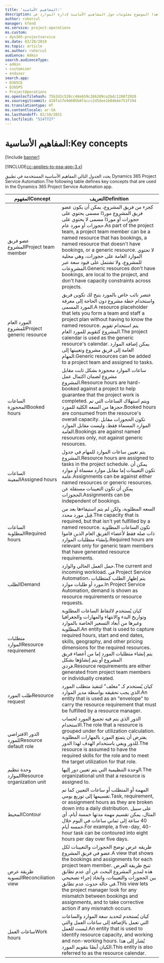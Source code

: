 ```yaml
---
title: 'المفاهيم الأساسية:'
description: يوفر هذا الموضوع معلومات حول المفاهيم الأساسية لإدارة الموارد في Project Service Automation.
author: ruhercul
manager: kfend
ms.service: project-operations
ms.custom:
- dyn365-projectservice
ms.date: 03/28/2019
ms.topic: article
ms.author: ruhercul
audience: Admin
search.audienceType:
- admin
- customizer
- enduser
search.app:
- D365CE
- D365PS
- ProjectOperations
ms.openlocfilehash: 75b2d2c520cc48eb59c266289ca2bdc1288f2920
ms.sourcegitcommit: 418fa1fe9d605b8faccc2d5dee1b04b4e753f194
ms.translationtype: HT
ms.contentlocale: ar-SA
ms.lasthandoff: 02/10/2021
ms.locfileid: "5147727"
---
```

# <a name="key-concepts"></a><span data-ttu-id="aabec-103">المفاهيم الأساسية:</span><span class="sxs-lookup"><span data-stu-id="aabec-103">Key concepts</span></span>

[!include [banner](../includes/psa-now-project-operations.md)]

[!INCLUDE[cc-applies-to-psa-app-3.x](../includes/cc-applies-to-psa-app-3x.md)]

<span data-ttu-id="aabec-104">يحدد الجدول التالي المفاهيم الأساسية المستخدمة في تطبيق Dynamics 365 Project Service Automation.</span><span class="sxs-lookup"><span data-stu-id="aabec-104">The following table defines key concepts that are used in the Dynamics 365 Project Service Automation app.</span></span>

| <span data-ttu-id="aabec-105">المفهوم</span><span class="sxs-lookup"><span data-stu-id="aabec-105">Concept</span></span>                    | <span data-ttu-id="aabec-106">التعريف</span><span class="sxs-lookup"><span data-stu-id="aabec-106">Definition</span></span> |
|----------------------------|------------|
| <span data-ttu-id="aabec-107">عضو فريق المشروع</span><span class="sxs-lookup"><span data-stu-id="aabec-107">Project team member</span></span>        | <span data-ttu-id="aabec-108">كجزء من فريق المشروع، يمكن أن يكون عضو فريق المشروع موردًا مسمى يحتوي على حجوزات أو موردًا مسمى لا يحتوي على حجوزات أو مورد عام.</span><span class="sxs-lookup"><span data-stu-id="aabec-108">As part of the project team, a project team member can be a named resource that has bookings, a named resource that doesn't have bookings, or a generic resource.</span></span> <span data-ttu-id="aabec-109">لا تحتوي الموارد العامة على حجوزات، وهي محلية للمشروع، ولا تشتمل على قيود سعة عبر المشروعات.</span><span class="sxs-lookup"><span data-stu-id="aabec-109">Generic resources don't have bookings, are local to the project, and don't have capacity constraints across projects.</span></span> |
| <span data-ttu-id="aabec-110">المورد العام للمشروع</span><span class="sxs-lookup"><span data-stu-id="aabec-110">Project generic resource</span></span>   | <span data-ttu-id="aabec-111">عنصر نائب خاص بالمورد يتيح لك تكوين فريق واستخدام خطة مشروع دون الحاجة إلى معرفة المورد المسمى.</span><span class="sxs-lookup"><span data-stu-id="aabec-111">A resource placeholder that lets you form a team and staff a project plan without having to know the named resource.</span></span> <span data-ttu-id="aabec-112">يتم استخدام تقويم المشروع كتقويم للمورد العام.</span><span class="sxs-lookup"><span data-stu-id="aabec-112">The project calendar is used as the generic resource's calendar.</span></span> <span data-ttu-id="aabec-113">يمكن إضافة الموارد العامة إلى فريق مشروع وتعيينها إلى المهام.</span><span class="sxs-lookup"><span data-stu-id="aabec-113">Generic resources can be added to a project team and assigned to tasks.</span></span> |
| <span data-ttu-id="aabec-114">الساعات المحجوزة</span><span class="sxs-lookup"><span data-stu-id="aabec-114">Booked hours</span></span>               | <span data-ttu-id="aabec-115">ساعات الموارد محجوزة بشكل ثابت مقابل مشروع لضمان اكتمال عمل المشروع.</span><span class="sxs-lookup"><span data-stu-id="aabec-115">Resource hours are hard-booked against a project to help guarantee that the project work is completed.</span></span> <span data-ttu-id="aabec-116">ويتم استهلاك الساعات التي تم حجزها من السعه الكلية للمورد.</span><span class="sxs-lookup"><span data-stu-id="aabec-116">Booked hours are consumed from the resource's overall capacity.</span></span> <span data-ttu-id="aabec-117">تكون الحجوزات مقابل الموارد المسماة فقط، وليست مقابل الموارد العامة.</span><span class="sxs-lookup"><span data-stu-id="aabec-117">Bookings are against named resources only, not against generic resources.</span></span> |
| <span data-ttu-id="aabec-118">الساعات المعينة</span><span class="sxs-lookup"><span data-stu-id="aabec-118">Assigned hours</span></span>             | <span data-ttu-id="aabec-119">يتم تعيين ساعات الموارد للمهام في جدول المشروع.</span><span class="sxs-lookup"><span data-stu-id="aabec-119">Resource hours are assigned to tasks in the project schedule.</span></span> <span data-ttu-id="aabec-120">يمكن أن تكون التعيينات إما مقابل موارد مسماة أو موارد عامة.</span><span class="sxs-lookup"><span data-stu-id="aabec-120">Assignments can be against either named resources or generic resources.</span></span> <span data-ttu-id="aabec-121">يمكن أن تكون التعيينات مستقلة عن الحجوزات.</span><span class="sxs-lookup"><span data-stu-id="aabec-121">Assignments can be independent of bookings.</span></span> |
| <span data-ttu-id="aabec-122">الساعات المطلوبة</span><span class="sxs-lookup"><span data-stu-id="aabec-122">Required hours</span></span>             | <span data-ttu-id="aabec-123">السعه المطلوبة، ولكن لم يتم استيفاءها بعد من قِبل مورد محدد.</span><span class="sxs-lookup"><span data-stu-id="aabec-123">The capacity that is required, but that isn't yet fulfilled by a named resource.</span></span> <span data-ttu-id="aabec-124">تكون الساعات المطلوبة ذات صله فقط لأعضاء الفريق العام الذين قاموا بإنشاء متطلبات الموارد.</span><span class="sxs-lookup"><span data-stu-id="aabec-124">Required hours are relevant only for generic team members that have generated resource requirements.</span></span> |
| <span data-ttu-id="aabec-125">الطلب</span><span class="sxs-lookup"><span data-stu-id="aabec-125">Demand</span></span>                     | <span data-ttu-id="aabec-126">حمل العمل الحالي والوارد.</span><span class="sxs-lookup"><span data-stu-id="aabec-126">The current and incoming workload.</span></span> <span data-ttu-id="aabec-127">في Project Service Automation، يتم إظهار الطلب كمتطلبات مورد أو طلبات موارد.</span><span class="sxs-lookup"><span data-stu-id="aabec-127">In Project Service Automation, demand is shown as resource requirements or resource requests.</span></span> |
| <span data-ttu-id="aabec-128">متطلبات الموارد</span><span class="sxs-lookup"><span data-stu-id="aabec-128">Resource requirement</span></span>       | <span data-ttu-id="aabec-129">كيان يُستخدم لالتقاط الساعات المطلوبة وتواريخ البدء والانتهاء والمهارات والجغرافيا وغيرها من أبعاد التسعير الخاصة بالموارد المطلوبة.</span><span class="sxs-lookup"><span data-stu-id="aabec-129">An entity that is used to capture required hours, start and end dates, skills, geography, and other pricing dimensions for the required resources.</span></span> <span data-ttu-id="aabec-130">يتم إنشاء متطلبات المورد إما من أعضاء فريق المشروع أو يتم إنشاؤها بشكل فردي.</span><span class="sxs-lookup"><span data-stu-id="aabec-130">Resource requirements are either generated from project team members or individually created.</span></span> |
| <span data-ttu-id="aabec-131">طلب المورد</span><span class="sxs-lookup"><span data-stu-id="aabec-131">Resource request</span></span>           | <span data-ttu-id="aabec-132">كيان يُستخدم كـ "مغلف" لتنفيذ متطلب المورد الذي يجب تحقيقه بواسطة مدير الموارد.</span><span class="sxs-lookup"><span data-stu-id="aabec-132">An entity that is used as an "envelope" to carry the resource requirement that must be fulfilled by a resource manager.</span></span> |
| <span data-ttu-id="aabec-133">الدور الافتراضي للمورد</span><span class="sxs-lookup"><span data-stu-id="aabec-133">Resource default role</span></span>      | <span data-ttu-id="aabec-134">الدور الذي يتم فيه تجميع المورد لحساب الاستخدام.</span><span class="sxs-lookup"><span data-stu-id="aabec-134">The role that a resource is grouped under for utilization calculation.</span></span> <span data-ttu-id="aabec-135">يفترض أن يتمتع المورد بالمهارات المطلوبة للدور ويفي باستخدام الهدف لهذا الدور.</span><span class="sxs-lookup"><span data-stu-id="aabec-135">The resource is assumed to have the required skills for the role and to meet the target utilization for that role.</span></span> |
| <span data-ttu-id="aabec-136">وحدة تنظيم الموارد</span><span class="sxs-lookup"><span data-stu-id="aabec-136">Resource organization unit</span></span> | <span data-ttu-id="aabec-137">الوحدة التنظيمية التي يتم تعيين دور إليها.</span><span class="sxs-lookup"><span data-stu-id="aabec-137">The organizational unit that a resource is assigned to.</span></span> |
| <span data-ttu-id="aabec-138">المحيط</span><span class="sxs-lookup"><span data-stu-id="aabec-138">Contour</span></span>                    | <span data-ttu-id="aabec-139">المهمة أو المتطلب أو ساعات التعيين كما تم تقسيمها إلى توزيع يومي.</span><span class="sxs-lookup"><span data-stu-id="aabec-139">Task, requirement, or assignment hours as they are broken down into a daily distribution.</span></span> <span data-ttu-id="aabec-140">على سبيل المثال، يمكن تقسيم مهمة مدتها خمسة أيام، أي 40 ساعة إلى ثماني ساعات في اليوم خلال خمسه أيام.</span><span class="sxs-lookup"><span data-stu-id="aabec-140">For example, a five-day, 40-hour task can be contoured into eight hours per day over five days.</span></span> |
| <span data-ttu-id="aabec-141">طريقة عرض التسوية</span><span class="sxs-lookup"><span data-stu-id="aabec-141">Reconciliation view</span></span>        | <span data-ttu-id="aabec-142">طريقه عرض توضح الحجوزات والتعيينات لكل عضو في فريق المشروع.</span><span class="sxs-lookup"><span data-stu-id="aabec-142">A view that shows the bookings and assignments for each project team member.</span></span> <span data-ttu-id="aabec-143">تتيح طريقة العرض هذه لمدير المشروع البحث عن أي عدم تطابق بين الحجوزات والتعيينات، واتخاذ إجراء تصحيحي في حالة حدوث عدم تطابق.</span><span class="sxs-lookup"><span data-stu-id="aabec-143">This view lets the project manager look for any mismatch between bookings and assignments, and to take corrective action if any mismatch occurs.</span></span> |
| <span data-ttu-id="aabec-144">ساعات العمل</span><span class="sxs-lookup"><span data-stu-id="aabec-144">Work hours</span></span>                 | <span data-ttu-id="aabec-145">كيان يُستخدم لتحديد سعة الموارد والساعات التي تعمل بالإضافة إلى ساعات العمل والتي ليست للعمل.</span><span class="sxs-lookup"><span data-stu-id="aabec-145">An entity that is used to identify resource capacity, and working and non-working hours.</span></span> <span data-ttu-id="aabec-146">يُشار إلى هذا الكيان أيضًا بتقويم المورد.</span><span class="sxs-lookup"><span data-stu-id="aabec-146">This entity is also referred to as the resource calendar.</span></span> |
